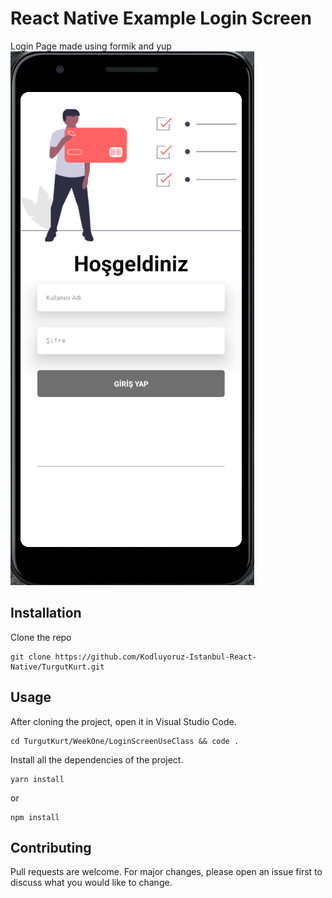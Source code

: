 
# React Native Example Login Screen

Login Page made using formik and yup
![Lorem Picsum](./src/assets/LoginScreen.png)
## Installation
 Clone the repo
   ```
   git clone https://github.com/Kodluyoruz-Istanbul-React-Native/TurgutKurt.git
   ```
## Usage
After cloning the project, open it in Visual Studio Code.

```
cd TurgutKurt/WeekOne/LoginScreenUseClass && code .
```

Install all the dependencies of the project.

```
yarn install
```
or

```
npm install
```

## Contributing
Pull requests are welcome. For major changes, please open an issue first to discuss what you would like to change.

